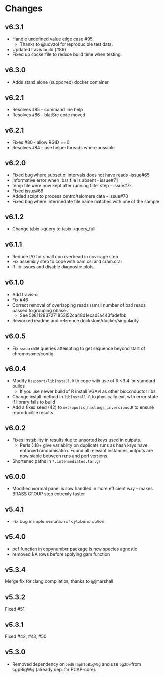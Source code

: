 # Changes

## v6.3.1

* Handle undefined value edge case #95.
  * Thanks to @udvzol for reproducible test data.
* Updated travis build (#89)
* Fixed up dockerfile to reduce build time when testing.

## v6.3.0

* Adds stand alone (supported) docker container

## v6.2.1

* Resolves #85 - command line help
* Resolves #86 - blatSrc code moved

## v6.2.1

* Fixes #80 - allow RGID == 0
* Resolves #84 - use helper threads where possible

## v6.2.0

* Fixed bug where subset of intervals does not have reads -issue#65
* Informative error when .bas file is absent - issue#71
* temp file were now kept after running filter step - issue#73
* Fixed issue#66
* Added script to process centro/telomere data - issue#70
* Fixed bug where intermediate file name matches with one of the sample

## v6.1.2

* Change tabix->query to tabix->query_full

## v6.1.1

* Reduce I/O for small cpu overhead in coverage step
* Fix assembly step to cope with bam.csi and cram.crai
* R lib issues and disable diagnostic plots.

## v6.1.0

* Add travis-ci
* Fix #46
* Correct removal of overlapping reads (small number of bad reads passed to grouping phase).
  * See 508112837271853152ca48d1ecad5a443fadefbb
* Reworked readme and reference dockstore/docker/singularity

## v6.0.5

* Fix `ssearch36` queries attempting to get sequence beyond start of chromosome/contig.

## v6.0.4

* Modify `Rsupport/libInstall.R` to cope with use of R <3.4 for standard builds
  * If you use newer build of R install VGAM as other bioconductor libs
* Change install method in `libInstall.R` to physically exit with error state if library fails to build
* Add a fixed seed (42) to `metropolis_hastings_inversions.R` to ensure reproducible results

## v6.0.2

* Fixes instability in results due to unsorted keys used in outputs.
  * Perls 5.18+ give variability on duplicate runs as hash keys have enforced randomisation. Found all relevant instances, outputs are now stable between runs and perl versions.
* Shortened paths in `*.intermediates.tar.gz`

## v6.0.0

* Modified mormal panel is now handled in more efficient way - makes BRASS GROUP step extremly faster

## v5.4.1

* Fix bug in implementation of cytoband option.

## v5.4.0

* pcf function in copynumber package is now species agnostic
* removed NA rows before applying gam function

## v5.3.4

Merge fix for clang compilation, thanks to @jmarshall

## v5.3.2

Fixed #51

## v5.3.1

Fixed #42, #43, #50

## v5.3.0

* Removed dependency on `bedGraphToBigWig` and use `bg2bw` from cgpBigWig (already dep. for PCAP-core).
